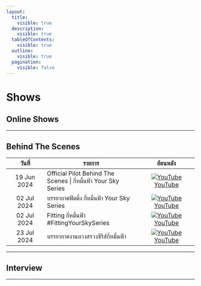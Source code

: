 ```yaml
---
layout:
  title:
    visible: true
  description:
    visible: true
  tableOfContents:
    visible: true
  outline:
    visible: true
  pagination:
    visible: false
---
```


# Shows

## Online Shows

---

## Behind The Scenes

<table style="width: 100%; table-layout: fixed;">
        <thead>
            <tr>
                <th style="width: 20%; text-align: center;">วันที่</th>
                <th style="width: 50%; text-align: center;">รายการ</th>
                <th style="width: 30%; text-align: center;">ย้อนหลัง</th>
            </tr>
        </thead>
        <tbody>
            <tr>
                <td style="text-align: center;">19 Jun 2024</td>
                <td>Official Pilot Behind The Scenes | กี่หมื่นฟ้า Your Sky Series</td>
                <td style="text-align: center;">
                <a href="https://youtu.be/lDf-wEXtnBw?si=1K1X4glVBVbZRbiV">
                    <img src="https://img.icons8.com/color/24/youtube-play.png" alt="YouTube"> YouTube
                </a>
                </td>
            </tr>
            <tr>
                <td style="text-align: center;">02 Jul 2024</td>
                <td>บรรยากาศฟิตติ้ง กี่หมื่นฟ้า Your Sky Series</td>
                <td style="text-align: center;">
                <a href="https://youtu.be/EYYbdGk7poo?si=xMBnqxOKasS59yVL">
                    <img src="https://img.icons8.com/color/24/youtube-play.png" alt="YouTube"> YouTube
                </a>
                </td>
            </tr>
            <tr>
                <td style="text-align: center;">02 Jul 2024</td>
                <td>Fitting กี่หมื่นฟ้า #FittingYourSkySeries</td>
                <td style="text-align: center;">
                <a href="https://www.youtube.com/live/wkSbWrS3hxE?si=T2QqOPPXid5T07T-">
                    <img src="https://img.icons8.com/color/24/youtube-play.png" alt="YouTube"> YouTube
                </a>
                </td>
            </tr>
            <tr>
                <td style="text-align: center;">23 Jul 2024</td>
                <td>บรรยากาศงานบวงสรวงซีรีส์กี่หมื่นฟ้า</td>
                <td style="text-align: center;">
                <a href="https://www.youtube.com/live/BfyyW_jQvns?si=Zk2bqdxli6UYPTsM">
                    <img src="https://img.icons8.com/color/24/youtube-play.png" alt="YouTube"> YouTube
                </a>
                </td>
            </tr>
        </tbody>
    </table>

---

## Interview

---
